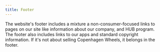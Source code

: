 ```yaml
---
title: Footer
---
```


The website's footer includes a mixture a non-consumer-focused links to pages on our site like information about our company, and HUB program. The footer also includes links to our apps and standard copyright information. If it's not about selling Copenhagen Wheels, it belongs in the footer.

